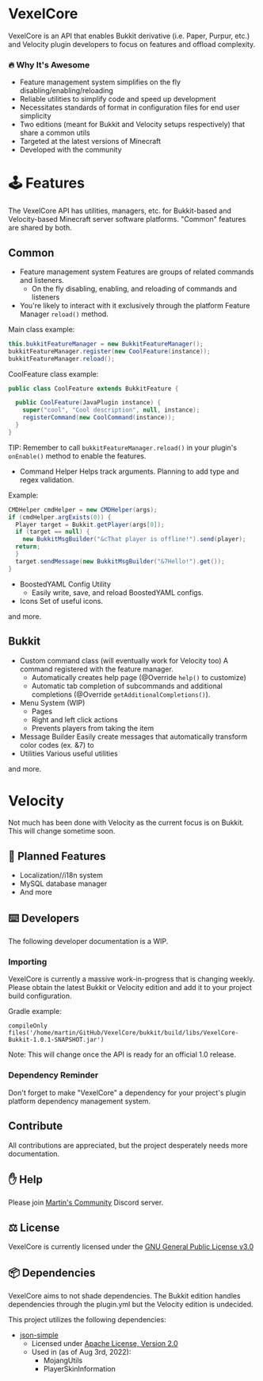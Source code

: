 # VexelCore
VexelCore is an API that enables Bukkit derivative (i.e. Paper, Purpur, etc.) and Velocity plugin developers to focus on features and offload complexity.

### 🔥 Why It's Awesome
- Feature management system simplifies on the fly disabling/enabling/reloading
- Reliable utilities to simplify code and speed up development
- Necessitates standards of format in configuration files for end user simplicity
- Two editions (meant for Bukkit and Velocity setups respectively) that share a common utils
- Targeted at the latest versions of Minecraft
- Developed with the community

# 🕹 ️Features
The VexelCore API has utilities, managers, etc. for Bukkit-based and Velocity-based Minecraft server software platforms.
"Common" features are shared by both.

## Common
- Feature management system
  Features are groups of related commands and listeners.
  - On the fly disabling, enabling, and reloading of commands and listeners
- You're likely to interact with it exclusively through the platform Feature Manager `reload()` method.

Main class example:
```java
this.bukkitFeatureManager = new BukkitFeatureManager();
bukkitFeatureManager.register(new CoolFeature(instance));
bukkitFeatureManager.reload();
```

CoolFeature class example:
```java
public class CoolFeature extends BukkitFeature {

  public CoolFeature(JavaPlugin instance) {
    super("cool", "Cool description", null, instance);
    registerCommand(new CoolCommand(instance));
  }
}
```

TIP: Remember to call `bukkitFeatureManager.reload()` in your plugin's `onEnable()` method to enable the features.
- Command Helper
  Helps track arguments. Planning to add type and regex validation.

Example:

```java
CMDHelper cmdHelper = new CMDHelper(args);
if (cmdHelper.argExists(0)) {
  Player target = Bukkit.getPlayer(args[0]);
  if (target == null) {
    new BukkitMsgBuilder("&cThat player is offline!").send(player);
  return;
  }
  target.sendMessage(new BukkitMsgBuilder("&7Hello!").get());
}
```
- BoostedYAML Config Utility
  - Easily write, save, and reload BoostedYAML configs.
- Icons
  Set of useful icons.

and more.

## Bukkit
- Custom command class (will eventually work for Velocity too)
  A command registered with the feature manager.
  - Automatically creates help page (@Override `help()` to customize)
  - Automatic tab completion of subcommands and additional completions (@Override `getAdditionalCompletions()`).
- Menu System (WIP)
  - Pages
  - Right and left click actions
  - Prevents players from taking the item
- Message Builder
  Easily create messages that automatically transform color codes (ex. &7) to
- Utilities
  Various useful utilities

and more.

# Velocity
Not much has been done with Velocity as the current focus is on Bukkit. This will change sometime soon.

## 📝 Planned Features
- Localization//i18n system
- MySQL database manager
- And more

## ⌨️ Developers
The following developer documentation is a WIP.

### Importing
VexelCore is currently a massive work-in-progress that is changing weekly.
Please obtain the latest Bukkit or Velocity edition and add it to your project build configuration.

Gradle example:

`compileOnly files('/home/martin/GitHub/VexelCore/bukkit/build/libs/VexelCore-Bukkit-1.0.1-SNAPSHOT.jar')`

Note: This will change once the API is ready for an official 1.0 release.

### Dependency Reminder
Don't forget to make "VexelCore" a dependency for your project's plugin platform dependency management system.

## Contribute
All contributions are appreciated, but the project desperately needs more documentation.

## ✋ Help
Please join [Martin's Community](https://discord.gg/QW2m6bYG4S) Discord server.

## ⚖️ License
VexelCore is currently licensed under the [GNU General Public License v3.0](https://www.gnu.org/licenses/gpl-3.0.en.html)

## 📦 Dependencies
VexelCore aims to not shade dependencies. The Bukkit edition handles dependencies through the plugin.yml but the Velocity edition is undecided.

This project utilizes the following dependencies:
- [json-simple](https://github.com/fangyidong/json-simple)
  - Licensed under [Apache License, Version 2.0](https://www.apache.org/licenses/LICENSE-2.0)
  - Used in (as of Aug 3rd, 2022):
    - MojangUtils
    - PlayerSkinInformation